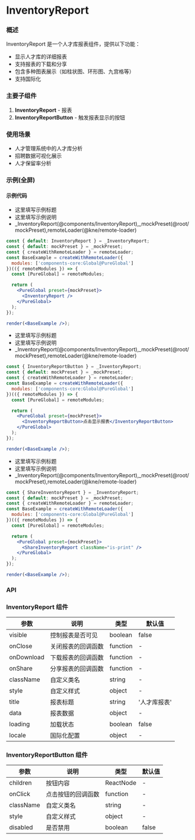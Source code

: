 
# InventoryReport


### 概述

InventoryReport 是一个人才库报表组件，提供以下功能：
- 显示人才库的详细报表
- 支持报表的下载和分享
- 包含多种图表展示（如柱状图、环形图、九宫格等）
- 支持国际化

### 主要子组件
1. **InventoryReport** - 报表
2. **InventoryReportButton** - 触发报表显示的按钮

### 使用场景
- 人才管理系统中的人才库分析
- 招聘数据可视化展示
- 人才保留率分析


### 示例(全屏)

#### 示例代码

- 这里填写示例标题
- 这里填写示例说明
- _InventoryReport(@components/InventoryReport),_mockPreset(@root/mockPreset),remoteLoader(@kne/remote-loader)

```jsx
const { default: InventoryReport } = _InventoryReport;
const { default: mockPreset } = _mockPreset;
const { createWithRemoteLoader } = remoteLoader;
const BaseExample = createWithRemoteLoader({
  modules: ['components-core:Global@PureGlobal']
})(({ remoteModules }) => {
  const [PureGlobal] = remoteModules;

  return (
    <PureGlobal preset={mockPreset}>
      <InventoryReport />
    </PureGlobal>
  );
});

render(<BaseExample />);

```

- 这里填写示例标题
- 这里填写示例说明
- _InventoryReport(@components/InventoryReport),_mockPreset(@root/mockPreset),remoteLoader(@kne/remote-loader)

```jsx
const { InventoryReportButton } = _InventoryReport;
const { default: mockPreset } = _mockPreset;
const { createWithRemoteLoader } = remoteLoader;
const BaseExample = createWithRemoteLoader({
  modules: ['components-core:Global@PureGlobal']
})(({ remoteModules }) => {
  const [PureGlobal] = remoteModules;

  return (
    <PureGlobal preset={mockPreset}>
      <InventoryReportButton>点击显示报表</InventoryReportButton>
    </PureGlobal>
  );
});

render(<BaseExample />);

```

- 这里填写示例标题
- 这里填写示例说明
- _InventoryReport(@components/InventoryReport),_mockPreset(@root/mockPreset),remoteLoader(@kne/remote-loader)

```jsx
const { ShareInventoryReport } = _InventoryReport;
const { default: mockPreset } = _mockPreset;
const { createWithRemoteLoader } = remoteLoader;
const BaseExample = createWithRemoteLoader({
  modules: ['components-core:Global@PureGlobal']
})(({ remoteModules }) => {
  const [PureGlobal] = remoteModules;

  return (
    <PureGlobal preset={mockPreset}>
      <ShareInventoryReport className="is-print" />
    </PureGlobal>
  );
});

render(<BaseExample />);

```


### API

### InventoryReport 组件

| 参数 | 说明 | 类型 | 默认值 |
| --- | --- | --- | --- |
| visible | 控制报表是否可见 | boolean | false |
| onClose | 关闭报表的回调函数 | function | - |
| onDownload | 下载报表的回调函数 | function | - |
| onShare | 分享报表的回调函数 | function | - |
| className | 自定义类名 | string | - |
| style | 自定义样式 | object | - |
| title | 报表标题 | string | '人才库报表' |
| data | 报表数据 | object | - |
| loading | 加载状态 | boolean | false |
| locale | 国际化配置 | object | - |

### InventoryReportButton 组件

| 参数 | 说明 | 类型 | 默认值 |
| --- | --- | --- | --- |
| children | 按钮内容 | ReactNode | - |
| onClick | 点击按钮的回调函数 | function | - |
| className | 自定义类名 | string | - |
| style | 自定义样式 | object | - |
| disabled | 是否禁用 | boolean | false |

